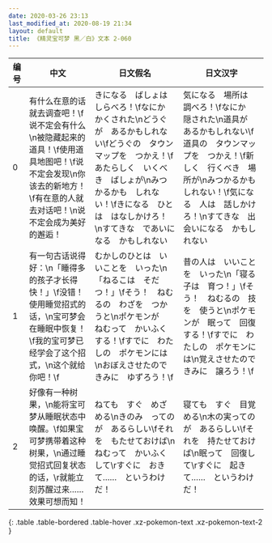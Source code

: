 ```yaml
---
date: 2020-03-26 23:13
last_modified_at: 2020-08-19 21:34
layout: default
title: 《精灵宝可梦 黑／白》文本 2-060
---
```

| 编号 | 中文 | 日文假名 | 日文汉字 |
| ---- | ---- | ---- | --- |
| 0 | 有什么在意的话就去调查吧！\f说不定会有什么\n被隐藏起来的道具！\f使用道具地图吧！\f说不定会发现\n你该去的新地方！\f有在意的人就去对话吧！\n说不定会成为美好的邂逅！ | きになる　ばしょは　しらべろ！\fなにか　かくされた\nどうぐが　あるかもしれない\fどうぐの　タウンマップを　つかえ！\fあたらしく　いくべき　ばしょが\nみつかるかも　しれない！\fきになる　ひとは　はなしかけろ！\nすてきな　であいになる　かもしれない | 気になる　場所は　調べろ！\fなにか　隠された\n道具が　あるかもしれない\f道具の　タウンマップを　つかえ！\f新しく　行くべき　場所が\nみつかるかも　しれない！\f気になる　人は　話しかけろ！\nすてきな　出会いになる　かもしれない |
| 1 | 有一句古话说得好：\n「睡得多的孩子才长得快！」\f没错！使用睡觉招式的话，\n宝可梦会在睡眠中恢复！\f我的宝可梦已经学会了这个招式，\n这个就给你吧！\f | むかしのひとは　いいことを　いった\n「ねるこは　そだつ！」\fそう！　ねむるの　わざを　つかうと\nポケモンが　ねむって　かいふくする！\fすでに　わたしの　ポケモンには\nおぼえさせたので　きみに　ゆずろう！\f | 昔の人は　いいことを　いった\n「寝る子は　育つ！」\fそう！　ねむるの　技を　使うと\nポケモンが　眠って　回復する！\fすでに　わたしの　ポケモンには\n覚えさせたので　きみに　譲ろう！\f |
| 2 | 好像有一种树果，\n能将宝可梦从睡眠状态中唤醒。\f如果宝可梦携带着这种树果，\n通过睡觉招式回复状态的话，\r就能立刻苏醒过来……效果可想而知！ | ねても　すぐ　めざめる\nきのみ　ってのが　あるらしい\fそれを　もたせておけば\nねむって　かいふくして\rすぐに　おきて……　というわけだ！ | 寝ても　すぐ　目覚める\n木の実ってのが　あるらしい\fそれを　持たせておけば\n眠って　回復して\rすぐに　起きて……　というわけだ！ |
{: .table .table-bordered .table-hover .xz-pokemon-text .xz-pokemon-text-2 }